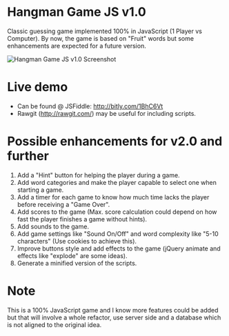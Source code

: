 # Hangman Game JS v1.0
Classic guessing game implemented 100% in JavaScript (1 Player vs Computer). By now, the game is based on "Fruit" words but some enhancements are expected for a future version.

![Hangman Game JS v1.0 Screenshot](https://cloud.githubusercontent.com/assets/11019675/6218516/b4b9066c-b5ec-11e4-8b00-a915e49d5d6d.PNG)

# Live demo
- Can be found @ JSFiddle: http://bitly.com/1BhC6Vt
- Rawgit (http://rawgit.com/) may be useful for including scripts.

# Possible enhancements for v2.0 and further

1. Add a "Hint" button for helping the player during a game.
2. Add word categories and make the player capable to select one when starting a game.
3. Add a timer for each game to know how much time lacks the player before receiving a "Game Over".
4. Add scores to the game (Max. score calculation could depend on how fast the player finishes a game without hints).
5. Add sounds to the game.
6. Add game settings like "Sound On/Off" and word complexity like "5-10 characters" (Use cookies to achieve this).
6. Improve buttons style and add effects to the game (jQuery animate and effects like "explode" are some ideas).
7. Generate a minified version of the scripts.

# Note
This is a 100% JavaScript game and I know more features could be added but that will involve a whole refactor, use server side and a database which is not aligned to the original idea.
